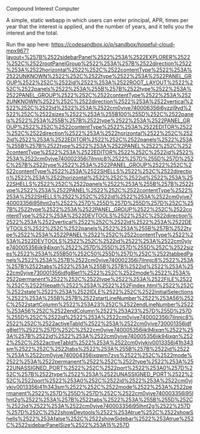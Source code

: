 Compound Interest Computer

A simple, static webapp in which users can enter principal, APR, times per year that the interest is applied, and the number of years, and it tells you the interest and the total.

Run the app here: https://codesandbox.io/p/sandbox/hopeful-cloud-mpx967?layout=%257B%2522sidebarPanel%2522%253A%2522EXPLORER%2522%252C%2522rootPanelGroup%2522%253A%257B%2522direction%2522%253A%2522horizontal%2522%252C%2522contentType%2522%253A%2522UNKNOWN%2522%252C%2522type%2522%253A%2522PANEL_GROUP%2522%252C%2522id%2522%253A%2522ROOT_LAYOUT%2522%252C%2522panels%2522%253A%255B%257B%2522type%2522%253A%2522PANEL_GROUP%2522%252C%2522contentType%2522%253A%2522UNKNOWN%2522%252C%2522direction%2522%253A%2522vertical%2522%252C%2522id%2522%253A%2522cm0yjve740006356i6yzzj9vd%2522%252C%2522sizes%2522%253A%255B100%255D%252C%2522panels%2522%253A%255B%257B%2522type%2522%253A%2522PANEL_GROUP%2522%252C%2522contentType%2522%253A%2522EDITOR%2522%252C%2522direction%2522%253A%2522horizontal%2522%252C%2522id%2522%253A%2522EDITOR%2522%252C%2522panels%2522%253A%255B%257B%2522type%2522%253A%2522PANEL%2522%252C%2522contentType%2522%253A%2522EDITOR%2522%252C%2522id%2522%253A%2522cm0yjve740002356i7ilnnjc8%2522%257D%255D%257D%252C%257B%2522type%2522%253A%2522PANEL_GROUP%2522%252C%2522contentType%2522%253A%2522SHELLS%2522%252C%2522direction%2522%253A%2522horizontal%2522%252C%2522id%2522%253A%2522SHELLS%2522%252C%2522panels%2522%253A%255B%257B%2522type%2522%253A%2522PANEL%2522%252C%2522contentType%2522%253A%2522SHELLS%2522%252C%2522id%2522%253A%2522cm0yjve740003356i95lhnt2g%2522%257D%255D%257D%255D%257D%252C%257B%2522type%2522%253A%2522PANEL_GROUP%2522%252C%2522contentType%2522%253A%2522DEVTOOLS%2522%252C%2522direction%2522%253A%2522vertical%2522%252C%2522id%2522%253A%2522DEVTOOLS%2522%252C%2522panels%2522%253A%255B%257B%2522type%2522%253A%2522PANEL%2522%252C%2522contentType%2522%253A%2522DEVTOOLS%2522%252C%2522id%2522%253A%2522cm0yjve740005356iik94ixqn%2522%257D%255D%257D%255D%252C%2522sizes%2522%253A%255B50%252C50%255D%257D%252C%2522tabbedPanels%2522%253A%257B%2522cm0yjve740002356i7ilnnjc8%2522%253A%257B%2522tabs%2522%253A%255B%257B%2522id%2522%253A%2522cm0yjve730001356idfg8let1%2522%252C%2522mode%2522%253A%2522permanent%2522%252C%2522type%2522%253A%2522FILE%2522%252C%2522filepath%2522%253A%2522%252Findex.html%2522%252C%2522state%2522%253A%2522IDLE%2522%252C%2522initialSelections%2522%253A%255B%257B%2522startLineNumber%2522%253A56%252C%2522startColumn%2522%253A23%252C%2522endLineNumber%2522%253A56%252C%2522endColumn%2522%253A23%257D%255D%257D%255D%252C%2522id%2522%253A%2522cm0yjve740002356i7ilnnjc8%2522%252C%2522activeTabId%2522%253A%2522cm0yjve730001356idfg8let1%2522%257D%252C%2522cm0yjve740005356iik94ixqn%2522%253A%257B%2522id%2522%253A%2522cm0yjve740005356iik94ixqn%2522%252C%2522activeTabId%2522%253A%2522cm0yjvkiv0013356i41h343sm%2522%252C%2522tabs%2522%253A%255B%257B%2522id%2522%253A%2522cm0yjve740004356ixqwm7zvs%2522%252C%2522mode%2522%253A%2522permanent%2522%252C%2522type%2522%253A%2522UNASSIGNED_PORT%2522%252C%2522port%2522%253A0%257D%252C%257B%2522type%2522%253A%2522UNASSIGNED_PORT%2522%252C%2522port%2522%253A0%252C%2522id%2522%253A%2522cm0yjvkiv0013356i41h343sm%2522%252C%2522mode%2522%253A%2522permanent%2522%257D%255D%257D%252C%2522cm0yjve740003356i95lhnt2g%2522%253A%257B%2522tabs%2522%253A%255B%255D%252C%2522id%2522%253A%2522cm0yjve740003356i95lhnt2g%2522%257D%257D%252C%2522showDevtools%2522%253Atrue%252C%2522showShells%2522%253Afalse%252C%2522showSidebar%2522%253Atrue%252C%2522sidebarPanelSize%2522%253A15%257D